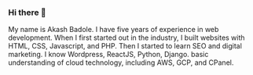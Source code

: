 ### Hi there 👋

<!--
**akashbadole/akashbadole** is a ✨ _special_ ✨ repository because its `README.md` (this file) appears on your GitHub profile.

Here are some ideas to get you started:

- 🔭 I’m currently working on ...
- 🌱 I’m currently learning ...
- 👯 I’m looking to collaborate on ...
- 🤔 I’m looking for help with ...
- 💬 Ask me about ...
- 📫 How to reach me: ...
- 😄 Pronouns: ...
- ⚡ Fun fact: ...
-->
<p>My name is Akash Badole. I have five years of experience in web development. When I first started out in the industry, I built websites with HTML, CSS, Javascript, and PHP. Then I started to learn SEO and digital marketing. I know Wordpress, ReactJS, Python,
Django. basic understanding of cloud technology, including AWS, GCP, and CPanel.
</p>


